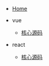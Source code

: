 * [Home](/)

* vue
  * [核心源码](/growth_system/vue_base)

* react
  * [核心源码](/growth_system/react_base)
